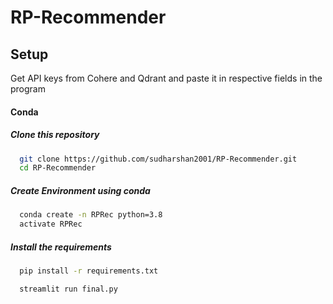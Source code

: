 # RP-Recommender

## Setup
Get API keys from Cohere and Qdrant and paste it in respective fields in the program

#### Conda 
##### Clone this repository

```bash
  git clone https://github.com/sudharshan2001/RP-Recommender.git
  cd RP-Recommender
```

##### Create Environment using conda

```bash
  conda create -n RPRec python=3.8
  activate RPRec
```

##### Install the requirements
```bash
  pip install -r requirements.txt
```

```bash
  streamlit run final.py
````
